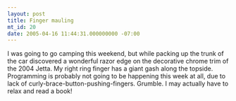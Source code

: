 ```yaml
---
layout: post
title: Finger mauling
mt_id: 20
date: 2005-04-16 11:44:31.000000000 -07:00
---
```

I was going to go camping this weekend, but while packing up the trunk of the
car discovered a wonderful razor edge on the decorative chrome trim of the 2004
Jetta. My right ring finger has a giant gash along the topside. Programming is
probably not going to be happening this week at all, due to lack of
curly-brace-button-pushing-fingers. Grumble. I may actually have to relax and
read a book!
